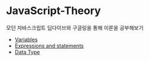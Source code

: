 # JavaScript-Theory

모던 자바스크립트 딥다이브와 구글링을 통해 이론을 공부해보기

- [Variables](/Variables/Variables.md)
- [Expressions and statements](/Expressions&statements/Expressions&statements.md)
- [Data Type](/DataType/DataType.md)
